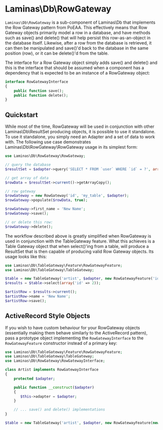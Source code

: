 # Laminas\\Db\\RowGateway

`Laminas\Db\RowGateway` is a sub-component of Laminas\\Db that implements the Row Gateway pattern from
PoEAA. This effectively means that Row Gateway objects primarily model a row in a database, and have
methods such as save() and delete() that will help persist this row-as-an-object in the database
itself. Likewise, after a row from the database is retrieved, it can then be manipulated and
save()'d back to the database in the same position (row), or it can be delete()'d from the table.

The interface for a Row Gateway object simply adds save() and delete() and this is the interface
that should be assumed when a component has a dependency that is expected to be an instance of a
RowGateway object:

```php
interface RowGatewayInterface
{
    public function save();
    public function delete();
}
```

## Quickstart

While most of the time, RowGateway will be used in conjunction with other Laminas\\Db\\ResultSet
producing objects, it is possible to use it standalone. To use it standalone, you simply need an
Adapter and a set of data to work with. The following use case demonstrates
Laminas\\Db\\RowGateway\\RowGateway usage in its simplest form:

```php
use Laminas\Db\RowGateway\RowGateway;

// query the database
$resultSet = $adapter->query('SELECT * FROM `user` WHERE `id` = ?', array(2));

// get array of data
$rowData = $resultSet->current()->getArrayCopy();

// row gateway
$rowGateway = new RowGateway('id', 'my_table', $adapter);
$rowGateway->populate($rowData, true);

$rowGateway->first_name = 'New Name';
$rowGateway->save();

// or delete this row:
$rowGateway->delete();
```

The workflow described above is greatly simplified when RowGateway is used in conjunction with the
TableGateway feature. What this achieves is a Table Gateway object that when select()'ing from a
table, will produce a ResultSet that is then capable of producing valid Row Gateway objects. Its
usage looks like this:

```php
use Laminas\Db\TableGateway\Feature\RowGatewayFeature;
use Laminas\Db\TableGateway\TableGateway;

$table = new TableGateway('artist', $adapter, new RowGatewayFeature('id'));
$results = $table->select(array('id' => 2));

$artistRow = $results->current();
$artistRow->name = 'New Name';
$artistRow->save();
```

## ActiveRecord Style Objects

If you wish to have custom behaviour for your RowGateway objects (essentially making them behave
similarly to the ActiveRecord pattern), pass a prototype object implementing the
`RowGatewayInterface` to the `RowGatewayFeature` constructor instead of a primary key:

```php
use Laminas\Db\TableGateway\Feature\RowGatewayFeature;
use Laminas\Db\TableGateway\TableGateway;
use Laminas\Db\RowGateway\RowGatewayInterface;

class Artist implements RowGatewayInterface
{
    protected $adapter;

    public function __construct($adapter)
    {
       $this->adapter = $adapter;
    }

    // ... save() and delete() implementations
}

$table = new TableGateway('artist', $adapter, new RowGatewayFeature(new Artist($adapter)));
```
